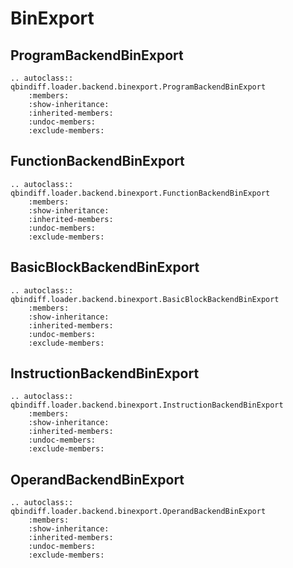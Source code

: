 # BinExport

## ProgramBackendBinExport

```{eval-rst}
.. autoclass:: qbindiff.loader.backend.binexport.ProgramBackendBinExport
    :members:
    :show-inheritance:
    :inherited-members:
    :undoc-members:
    :exclude-members:
```

## FunctionBackendBinExport

```{eval-rst}
.. autoclass:: qbindiff.loader.backend.binexport.FunctionBackendBinExport
    :members:
    :show-inheritance:
    :inherited-members:
    :undoc-members:
    :exclude-members:
```

## BasicBlockBackendBinExport

```{eval-rst}
.. autoclass:: qbindiff.loader.backend.binexport.BasicBlockBackendBinExport
    :members:
    :show-inheritance:
    :inherited-members:
    :undoc-members:
    :exclude-members:
```

## InstructionBackendBinExport

```{eval-rst}
.. autoclass:: qbindiff.loader.backend.binexport.InstructionBackendBinExport
    :members:
    :show-inheritance:
    :inherited-members:
    :undoc-members:
    :exclude-members:
```

## OperandBackendBinExport

```{eval-rst}
.. autoclass:: qbindiff.loader.backend.binexport.OperandBackendBinExport
    :members:
    :show-inheritance:
    :inherited-members:
    :undoc-members:
    :exclude-members:
```
